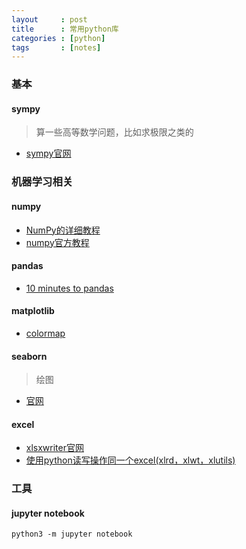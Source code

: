 ```yaml
---
layout     : post
title      : 常用python库
categories : [python]
tags       : [notes]
---
```


### 基本

#### sympy
> 算一些高等数学问题，比如求极限之类的

- [sympy官网](http://www.sympy.org/zh/)

### 机器学习相关

#### numpy
- [NumPy的详细教程](http://blog.csdn.net/lsjseu/article/details/20359201)
- [numpy官方教程](https://docs.scipy.org/doc/numpy-dev/user/quickstart.html)

#### pandas
- [10 minutes to pandas](http://pandas.pydata.org/pandas-docs/stable/10min.html)

#### matplotlib
- [colormap](http://matplotlib.org/examples/color/colormaps_reference.html)

#### seaborn
> 绘图

- [官网](https://stanford.edu/~mwaskom/software/seaborn/)

#### excel
- [xlsxwriter官网](http://xlsxwriter.readthedocs.io/)
- [使用python读写操作同一个excel(xlrd，xlwt，xlutils)](http://oanyt.blog.51cto.com/6168303/1653470)

### 工具

#### jupyter notebook
```python3 -m jupyter notebook```

